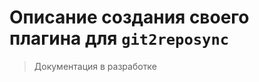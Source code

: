 Описание создания своего плагина для `git2reposync`
===============

<!-- TOC insertAnchor:true -->


<!-- /TOC -->

> Документация в разработке

<!-- TODO: Подготовить документацию -->
